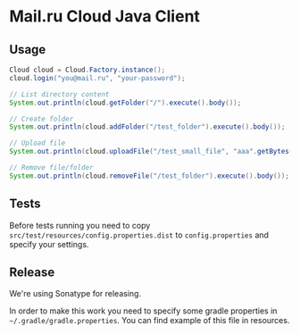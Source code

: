 # Mail.ru Cloud Java Client

## Usage

```java
Cloud cloud = Cloud.Factory.instance();
cloud.login("you@mail.ru", "your-password");

// List directory content
System.out.println(cloud.getFolder("/").execute().body());

// Create folder
System.out.println(cloud.addFolder("/test_folder").execute().body());

// Upload file
System.out.println(cloud.uploadFile("/test_small_file", "aaa".getBytes()).execute().body());

// Remove file/folder
System.out.println(cloud.removeFile("/test_folder").execute().body());
```

## Tests

Before tests running you need to copy `src/test/resources/config.properties.dist` to `config.properties` and specify your settings.

## Release

We're using Sonatype for releasing.

In order to make this work you need to specify some gradle properties in `~/.gradle/gradle.properties`.
You can find example of this file in resources.